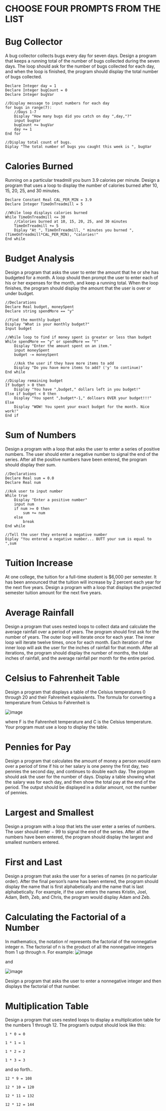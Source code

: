 # CHOOSE FOUR PROMPTS FROM THE LIST 

# Bug Collector

A bug collector collects bugs every day for seven days. Design a program that keeps a running total of the number of bugs collected during the seven days. The loop should ask for the number of bugs collected for each day, and when the loop is finished, the program should display the total number of bugs collected.

```
Declare Integer day = 1
Declare Integer bugCount = 0
Declare Integer bugVar

//Display message to input numbers for each day
for bugs in range(7):
    //Days 1-7
    Display "How many bugs did you catch on day ",day,"?"
    input bugVar
    bugCount += bugVar
    day += 1
End for

//Display total count of bugs. 
Diplay "The total number of bugs you caught this week is ", bugVar
```

# Calories Burned

Running on a particular treadmill you burn 3.9 calories per minute. Design a program that uses a loop to display the number of calories burned after 10, 15, 20, 25, and 30 minutes.

```
Declare Constant Real CAL_PER_MIN = 3.9
Declare Integer TimeOnTreadmill = 5

//While loop displays calories burned
While TimeOnTreadmill <= 30
    //Calories burned at 10, 15, 20, 25, and 30 minutes
    TimeOnTreadmill += 5
    Diplay "At ", TimeOnTreadmill, " minutes you burned ", (TimeOnTreadmill*CAL_PER_MIN), "calories!"
End while
```

# Budget Analysis

Design a program that asks the user to enter the amount that he or she has budgeted for a month. A loop should then prompt the user to enter each of his or her expenses for the month, and keep a running total. When the loop finishes, the program should display the amount that the user is over or under budget.

```
//Declarations
Declare Real budget, moneySpent
Declare string spendMore == "y"

//Find the monthly budget
Display "What is your monthly budget?"
Input budget

//While loop to find if money spent is greater or less than budget
While spendMore == "y" or spendMore == "Y"
    Display "Enter the amount spent on an item."
    input moneySpent
    budget -= moneySpent

    //Ask the user if they have more items to add
    Display "Do you have more items to add? ('y' to continue)"
End while

//Display remaining budget
If budget > 0 then
    Display "You have ",budget," dollars left in you budget!"
Else if budget < 0 then
    Display "You spent ",budget*-1," dolloars OVER your budget!!!"
Else
    Display "WOW! You spent your exact budget for the month. Nice work!"
End if
```

# Sum of Numbers

Design a program with a loop that asks the user to enter a series of positive numbers. The user should enter a negative number to signal the end of the series. After all the positive numbers have been entered, the program should display their sum.

```
//Declarations
Declare Real sum = 0.0
Declare Real num

//Ask user to input number
While true
    Display "Enter a positive number"
    input num
    if num >= 0 then
        sum += num
    else
        break
End while

//Tell the user they entered a negative number
Diplay "You entered a negative number... BUTT your sum is equal to ",sum
```

# Tuition Increase

At one college, the tuition for a full-time student is $6,000 per semester. It has been announced that the tuition will increase by 2 percent each year for the next five years. Design a program with a loop that displays the projected semester tuition amount for the next five years.

# Average Rainfall

Design a program that uses nested loops to collect data and calculate the average rainfall over a period of years. The program should first ask for the number of years. The outer loop will iterate once for each year. The inner loop will iterate twelve times, once for each month. Each iteration of the inner loop will ask the user for the inches of rainfall for that month. After all iterations, the program should display the number of months, the total inches of rainfall, and the average rainfall per month for the entire period.

# Celsius to Fahrenheit Table

Design a program that displays a table of the Celsius temperatures 0 through 20 and their Fahrenheit equivalents. The formula for converting a temperature from Celsius to Fahrenheit is

![image](https://user-images.githubusercontent.com/47218880/67429019-e7911f00-f5a4-11e9-849e-c07e34b8044c.png)

where F is the Fahrenheit temperature and C is the Celsius temperature. Your program must use a loop to display the table.

# Pennies for Pay

Design a program that calculates the amount of money a person would earn over a period of time if his or her salary is one penny the first day, two pennies the second day, and continues to double each day. The program should ask the user for the number of days. Display a table showing what the salary was for each day, and then show the total pay at the end of the period. The output should be displayed in a dollar amount, not the number of pennies.

# Largest and Smallest

Design a program with a loop that lets the user enter a series of numbers. The user should enter 
−
99
 to signal the end of the series. After all the numbers have been entered, the program should display the largest and smallest numbers entered.

# First and Last

Design a program that asks the user for a series of names (in no particular order). After the final person’s name has been entered, the program should display the name that is first alphabetically and the name that is last alphabetically. For example, if the user enters the names Kristin, Joel, Adam, Beth, Zeb, and Chris, the program would display Adam and Zeb.

# Calculating the Factorial of a Number

In mathematics, the notation n! represents the factorial of the nonnegative integer n. The factorial of n is the product of all the nonnegative integers from 1 up through n. For example:
![image](https://user-images.githubusercontent.com/47218880/67429154-2cb55100-f5a5-11e9-959b-79c4f1a34757.png)

and

![image](https://user-images.githubusercontent.com/47218880/67429177-3c349a00-f5a5-11e9-94c6-82826c1b03cf.png)

Design a program that asks the user to enter a nonnegative integer and then displays the factorial of that number.

# Multiplication Table

Design a program that uses nested loops to display a multiplication table for the numbers 1 through 12. The program’s output should look like this:
```
1 * 0 = 0

1 * 1 = 1

1 * 2 = 2

1 * 3 = 3
```
and so forth..
```
12 * 9 = 108

12 * 10 = 120

12 * 11 = 132

12 * 12 = 144
```
